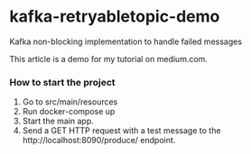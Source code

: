 # kafka-retryabletopic-demo
Kafka non-blocking implementation to handle failed messages

This article is a demo for my tutorial on medium.com.

### How to start the project

1. Go to src/main/resources
2. Run docker-compose up
3. Start the main app.
4. Send a GET HTTP request with a test message to the http://localhost:8090/produce/ endpoint.
